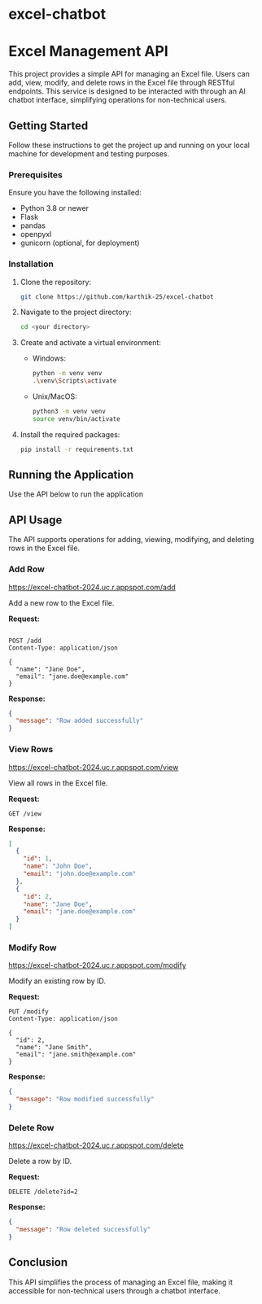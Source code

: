 # excel-chatbot


# Excel Management API

This project provides a simple API for managing an Excel file. Users can add, view, modify, and delete rows in the Excel file through RESTful endpoints. This service is designed to be interacted with through an AI chatbot interface, simplifying operations for non-technical users.

## Getting Started

Follow these instructions to get the project up and running on your local machine for development and testing purposes.

### Prerequisites

Ensure you have the following installed:

- Python 3.8 or newer
- Flask
- pandas
- openpyxl
- gunicorn (optional, for deployment)

### Installation

1. Clone the repository:
   ```bash
   git clone https://github.com/karthik-25/excel-chatbot
   ```

2. Navigate to the project directory:
   ```bash
   cd <your directory>
   ```

3. Create and activate a virtual environment:
   - Windows: 
     ```bash
     python -m venv venv
     .\venv\Scripts\activate
     ```
   - Unix/MacOS:
     ```bash
     python3 -m venv venv
     source venv/bin/activate
     ```

4. Install the required packages:
   ```bash
   pip install -r requirements.txt
   ```

## Running the Application

Use the API below to run the application

## API Usage

The API supports operations for adding, viewing, modifying, and deleting rows in the Excel file.

### Add Row

https://excel-chatbot-2024.uc.r.appspot.com/add

Add a new row to the Excel file.

**Request:**

```http

POST /add
Content-Type: application/json

{
  "name": "Jane Doe",
  "email": "jane.doe@example.com"
}
```

**Response:**

```json
{
  "message": "Row added successfully"
}
```

### View Rows

https://excel-chatbot-2024.uc.r.appspot.com/view

View all rows in the Excel file.

**Request:**

```http
GET /view
```

**Response:**

```json
[
  {
    "id": 1,
    "name": "John Doe",
    "email": "john.doe@example.com"
  },
  {
    "id": 2,
    "name": "Jane Doe",
    "email": "jane.doe@example.com"
  }
]
```

### Modify Row

https://excel-chatbot-2024.uc.r.appspot.com/modify

Modify an existing row by ID.

**Request:**

```http
PUT /modify
Content-Type: application/json

{
  "id": 2,
  "name": "Jane Smith",
  "email": "jane.smith@example.com"
}
```

**Response:**

```json
{
  "message": "Row modified successfully"
}
```

### Delete Row

https://excel-chatbot-2024.uc.r.appspot.com/delete

Delete a row by ID.

**Request:**

```http
DELETE /delete?id=2
```

**Response:**

```json
{
  "message": "Row deleted successfully"
}
```

## Conclusion

This API simplifies the process of managing an Excel file, making it accessible for non-technical users through a chatbot interface.
```
